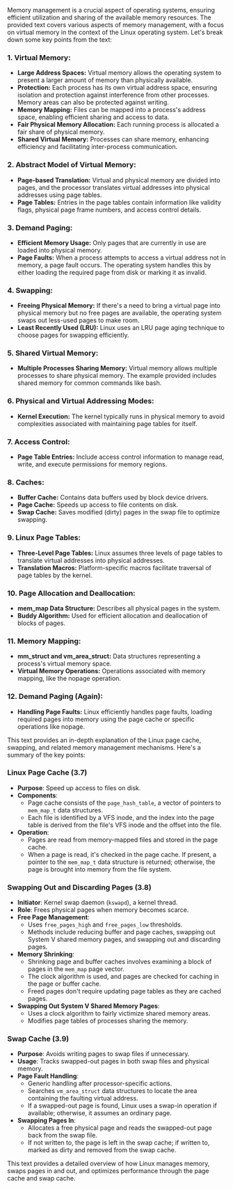 Memory management is a crucial aspect of operating systems, ensuring efficient utilization and sharing of the available memory resources. The provided text covers various aspects of memory management, with a focus on virtual memory in the context of the Linux operating system. Let's break down some key points from the text:

### 1. **Virtual Memory:**
   - **Large Address Spaces:** Virtual memory allows the operating system to present a larger amount of memory than physically available.
   - **Protection:** Each process has its own virtual address space, ensuring isolation and protection against interference from other processes. Memory areas can also be protected against writing.
   - **Memory Mapping:** Files can be mapped into a process's address space, enabling efficient sharing and access to data.
   - **Fair Physical Memory Allocation:** Each running process is allocated a fair share of physical memory.
   - **Shared Virtual Memory:** Processes can share memory, enhancing efficiency and facilitating inter-process communication.

### 2. **Abstract Model of Virtual Memory:**
   - **Page-based Translation:** Virtual and physical memory are divided into pages, and the processor translates virtual addresses into physical addresses using page tables.
   - **Page Tables:** Entries in the page tables contain information like validity flags, physical page frame numbers, and access control details.

### 3. **Demand Paging:**
   - **Efficient Memory Usage:** Only pages that are currently in use are loaded into physical memory.
   - **Page Faults:** When a process attempts to access a virtual address not in memory, a page fault occurs. The operating system handles this by either loading the required page from disk or marking it as invalid.

### 4. **Swapping:**
   - **Freeing Physical Memory:** If there's a need to bring a virtual page into physical memory but no free pages are available, the operating system swaps out less-used pages to make room.
   - **Least Recently Used (LRU):** Linux uses an LRU page aging technique to choose pages for swapping efficiently.

### 5. **Shared Virtual Memory:**
   - **Multiple Processes Sharing Memory:** Virtual memory allows multiple processes to share physical memory. The example provided includes shared memory for common commands like bash.

### 6. **Physical and Virtual Addressing Modes:**
   - **Kernel Execution:** The kernel typically runs in physical memory to avoid complexities associated with maintaining page tables for itself.

### 7. **Access Control:**
   - **Page Table Entries:** Include access control information to manage read, write, and execute permissions for memory regions.

### 8. **Caches:**
   - **Buffer Cache:** Contains data buffers used by block device drivers.
   - **Page Cache:** Speeds up access to file contents on disk.
   - **Swap Cache:** Saves modified (dirty) pages in the swap file to optimize swapping.

### 9. **Linux Page Tables:**
   - **Three-Level Page Tables:** Linux assumes three levels of page tables to translate virtual addresses into physical addresses.
   - **Translation Macros:** Platform-specific macros facilitate traversal of page tables by the kernel.

### 10. **Page Allocation and Deallocation:**
   - **mem_map Data Structure:** Describes all physical pages in the system.
   - **Buddy Algorithm:** Used for efficient allocation and deallocation of blocks of pages.

### 11. **Memory Mapping:**
   - **mm_struct and vm_area_struct:** Data structures representing a process's virtual memory space.
   - **Virtual Memory Operations:** Operations associated with memory mapping, like the nopage operation.

### 12. **Demand Paging (Again):**
   - **Handling Page Faults:** Linux efficiently handles page faults, loading required pages into memory using the page cache or specific operations like nopage.

This text provides an in-depth explanation of the Linux page cache, swapping, and related memory management mechanisms. Here's a summary of the key points:

### Linux Page Cache (3.7)

- **Purpose**: Speed up access to files on disk.
- **Components**: 
  - Page cache consists of the `page_hash_table`, a vector of pointers to `mem_map_t` data structures.
  - Each file is identified by a VFS inode, and the index into the page table is derived from the file's VFS inode and the offset into the file.
- **Operation**:
  - Pages are read from memory-mapped files and stored in the page cache.
  - When a page is read, it's checked in the page cache. If present, a pointer to the `mem_map_t` data structure is returned; otherwise, the page is brought into memory from the file system.

### Swapping Out and Discarding Pages (3.8)

- **Initiator**: Kernel swap daemon (`kswapd`), a kernel thread.
- **Role**: Frees physical pages when memory becomes scarce.
- **Free Page Management**:
  - Uses `free_pages_high` and `free_pages_low` thresholds.
  - Methods include reducing buffer and page caches, swapping out System V shared memory pages, and swapping out and discarding pages.
- **Memory Shrinking**:
  - Shrinking page and buffer caches involves examining a block of pages in the `mem_map` page vector.
  - The clock algorithm is used, and pages are checked for caching in the page or buffer cache.
  - Freed pages don't require updating page tables as they are cached pages.
- **Swapping Out System V Shared Memory Pages**:
  - Uses a clock algorithm to fairly victimize shared memory areas.
  - Modifies page tables of processes sharing the memory.

### Swap Cache (3.9)

- **Purpose**: Avoids writing pages to swap files if unnecessary.
- **Usage**: Tracks swapped-out pages in both swap files and physical memory.
- **Page Fault Handling**:
  - Generic handling after processor-specific actions.
  - Searches `vm_area_struct` data structures to locate the area containing the faulting virtual address.
  - If a swapped-out page is found, Linux uses a swap-in operation if available; otherwise, it assumes an ordinary page.
- **Swapping Pages In**:
  - Allocates a free physical page and reads the swapped-out page back from the swap file.
  - If not written to, the page is left in the swap cache; if written to, marked as dirty and removed from the swap cache.

This text provides a detailed overview of how Linux manages memory, swaps pages in and out, and optimizes performance through the page cache and swap cache.